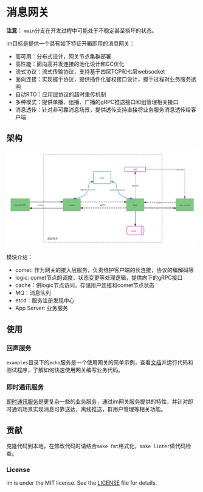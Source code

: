 # 消息网关

**注意：** `main`分支在开发过程中可能处于不稳定甚至损坏的状态。

im目标是提供一个具有如下特征开箱即用的消息网关：
- 高可用：分布式设计，网关节点集群部署
- 高性能：面向高并发连接的池化设计和GC优化
- 流式协议：流式传输协议，支持基于四层TCP和七层websocket
- 面向连接：实现握手协议，提供插件化鉴权接口设计，握手过程对业务服务透明
- 自动RTO：应用层协议的超时重传机制
- 多种模式：提供单播、组播、广播的gRPC推送接口和组管理相关接口
- 消息透传：针对非可靠消息场景，提供透传支持直接将业务服务消息透传给客户端

## 架构
![comet-arch](docs/resources/comet_arch.jpg)

模块介绍：
- comet: 作为网关的接入层服务，负责维护客户端的长连接，协议的编解码等
- logic: comet节点的调度、状态变更等处理逻辑，提供向下的gRPC接口
- cache：供logic节点访问，存储用户连接和comet节点状态
- MQ：消息队列
- etcd：服务注册发现中心
- App Server: 业务服务

## 使用

### 回声服务
`examples`目录下的`echo`服务是一个使用网关的简单示例，查看[文档](examples/README.md)并运行代码和测试程序，了解如何快速使用网关编写业务代码。

### 即时通讯服务
[即时通讯服务](https://github.com/txchat/dtalk)是更复杂一些的业务服务，通过im网关服务提供的特性，并针对即时通讯场景实现消息可靠送达，离线推送，群用户管理等相关功能。

## 贡献

克隆代码到本地，在修改代码时请结合`make fmt`格式化，`make linter`做代码检查。

### License

im is under the MIT license. See the [LICENSE](LICENSE) file for details.

